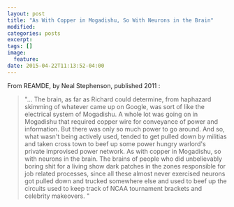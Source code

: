 ```yaml
---
layout: post
title: "As With Copper in Mogadishu, So With Neurons in the Brain"
modified:
categories: posts
excerpt:
tags: []
image:
  feature:
date: 2015-04-22T11:13:52-04:00
---
```


From REAMDE, by Neal Stephenson, published 2011 :

>"... The brain, as far as Richard could determine, from haphazard skimming of whatever came up on Google, was sort of like the electrical system of Mogadishu. A whole lot was going on in Mogadishu that required copper wire for conveyance of power and information. But there was only so much power to go around. And so, what wasn't being actively used, tended to get pulled down by militias and taken cross town to beef up some power hungry warlord's private improvised power network.
As with copper in Mogadishu, so with neurons in the brain.
The brains of people who did unbelievably boring shit for a living show dark patches in the zones responsible for job related processes, since all these almost never exercised neurons got pulled down and trucked somewhere else and used to beef up the circuits used to keep track of NCAA tournament brackets and celebrity makeovers.  "
